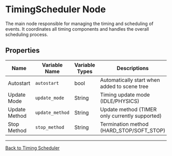 # TimingScheduler Node
The main node responsible for managing the timing and scheduling of events. It coordinates all timing components and handles the overall scheduling process.
## Properties

| Name | Variable Name | Variable Types | Descriptions |
|------|---------------|----------------|--------------|
| Autostart | `autostart` | bool | Automatically start when added to scene tree |
| Update Mode | `update_mode` | String | Timing update mode (IDLE/PHYSICS) |
| Update Method | `update_method` | String | Update method (TIMER only currently supported) |
| Stop Method | `stop_method` | String | Termination method (HARD_STOP/SOFT_STOP) |


---
[Back to Timing Scheduler](/manual/timing_scheduler_overview.md)
